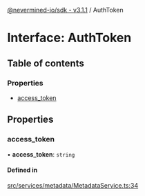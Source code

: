 [@nevermined-io/sdk - v3.1.1](../code-reference.md) / AuthToken

# Interface: AuthToken

## Table of contents

### Properties

- [access_token](AuthToken.md#access_token)

## Properties

### access_token

• **access_token**: `string`

#### Defined in

[src/services/metadata/MetadataService.ts:34](https://github.com/nevermined-io/sdk-js/blob/9319fcdb83e6987b924bbe35233879f79a0603bc/src/services/metadata/MetadataService.ts#L34)
